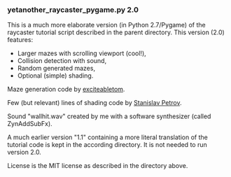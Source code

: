 ### yetanother_raycaster_pygame.py 2.0

This is a much more elaborate version (in Python 2.7/Pygame) of the raycaster tutorial script described in the parent directory. This version (2.0) features:

- Larger mazes with scrolling viewport (cool!),
- Collision detection with sound,
- Random generated mazes,
- Optional (simple) shading.

Maze generation code by [exciteabletom](https://github.com/exciteabletom/mazegenerator).

Few (but relevant) lines of shading code by [Stanislav Petrov](https://github.com/StanislavPetrovV/Raycasting-3d-game-tutorial).

Sound "wallhit.wav" created by me with a software synthesizer (called ZynAddSubFx).

A much earlier version "1.1" containing a more literal translation of the tutorial code is kept in the according directory. It is not needed to run version 2.0.

License is the MIT license as described in the directory above.
